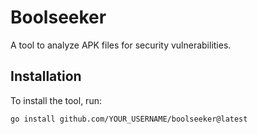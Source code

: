 # Boolseeker

A tool to analyze APK files for security vulnerabilities.

## Installation

To install the tool, run:

```bash
go install github.com/YOUR_USERNAME/boolseeker@latest
```
